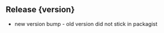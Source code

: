 ## Release {version}

- new version bump - old version did not stick in packagist

<!-- Generated automatically by release-zesk.sh, beware editing! -->
